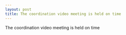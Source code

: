 ```yaml
---
layout: post
title: The coordination video meeting is held on time
---
```




The coordination video meeting is held on time

